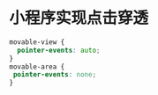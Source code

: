 # 小程序实现点击穿透
```css
movable-view {
  pointer-events: auto;
}
movable-area {
 pointer-events: none;
}
```


